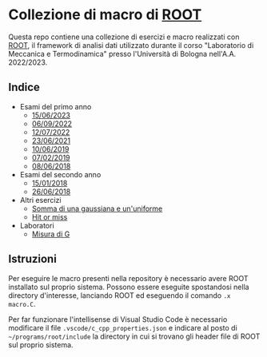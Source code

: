 # Collezione di macro di [ROOT](https://root.cern)

Questa repo contiene una collezione di esercizi e macro realizzati con [ROOT](https://root.cern), il framework di analisi dati utilizzato durante il corso "Laboratorio di Meccanica e Termodinamica" presso l'Università di Bologna nell'A.A. 2022/2023.

## Indice

-   Esami del primo anno
    -   [15/06/2023](exams/first_year/230615)
    -   [06/09/2022](exams/first_year/220906)
    -   [12/07/2022](exams/first_year/220712)
    -   [23/06/2021](exams/first_year/210623)
    -   [10/06/2019](exams/first_year/190610)
    -   [07/02/2019](exams/first_year/190207)
    -   [08/06/2018](exams/first_year/180608)
-   Esami del secondo anno
    -   [15/01/2018](exams/second_year/180115)
    -   [26/06/2018](exams/second_year/180626)
-   Altri esercizi
    -   [Somma di una gaussiana e un'uniforme](misc/gauss_uniform)
    -   [Hit or miss](misc/hit_or_miss)
-   Laboratori
    -   [Misura di G](lab/gravity)

## Istruzioni

Per eseguire le macro presenti nella repository è necessario avere ROOT installato sul proprio sistema. Possono essere eseguite spostandosi nella directory d'interesse, lanciando ROOT ed eseguendo il comando `.x macro.C`.

Per far funzionare l'intellisense di Visual Studio Code è necessario modificare il file `.vscode/c_cpp_properties.json` e indicare al posto di `~/programs/root/include` la directory in cui si trovano gli header file di ROOT sul proprio sistema.
